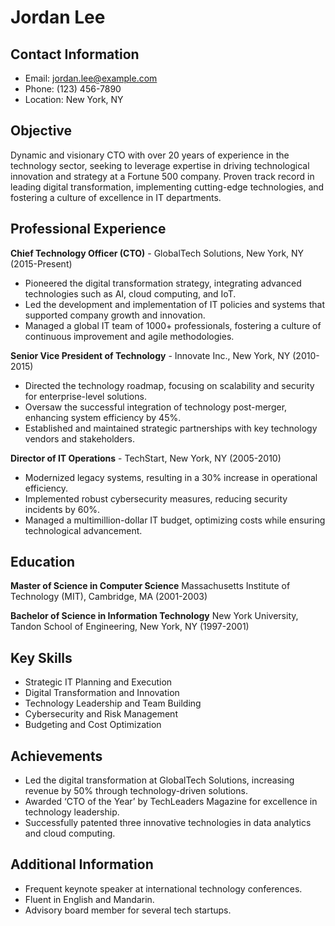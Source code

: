 # Jordan Lee

## Contact Information
- Email: jordan.lee@example.com
- Phone: (123) 456-7890
- Location: New York, NY

## Objective
Dynamic and visionary CTO with over 20 years of experience in the technology sector, seeking to leverage expertise in driving technological innovation and strategy at a Fortune 500 company. Proven track record in leading digital transformation, implementing cutting-edge technologies, and fostering a culture of excellence in IT departments.

## Professional Experience

**Chief Technology Officer (CTO)** - GlobalTech Solutions, New York, NY (2015-Present)
- Pioneered the digital transformation strategy, integrating advanced technologies such as AI, cloud computing, and IoT.
- Led the development and implementation of IT policies and systems that supported company growth and innovation.
- Managed a global IT team of 1000+ professionals, fostering a culture of continuous improvement and agile methodologies.

**Senior Vice President of Technology** - Innovate Inc., New York, NY (2010-2015)
- Directed the technology roadmap, focusing on scalability and security for enterprise-level solutions.
- Oversaw the successful integration of technology post-merger, enhancing system efficiency by 45%.
- Established and maintained strategic partnerships with key technology vendors and stakeholders.

**Director of IT Operations** - TechStart, New York, NY (2005-2010)
- Modernized legacy systems, resulting in a 30% increase in operational efficiency.
- Implemented robust cybersecurity measures, reducing security incidents by 60%.
- Managed a multimillion-dollar IT budget, optimizing costs while ensuring technological advancement.

## Education

**Master of Science in Computer Science**
Massachusetts Institute of Technology (MIT), Cambridge, MA (2001-2003)

**Bachelor of Science in Information Technology**
New York University, Tandon School of Engineering, New York, NY (1997-2001)

## Key Skills
- Strategic IT Planning and Execution
- Digital Transformation and Innovation
- Technology Leadership and Team Building
- Cybersecurity and Risk Management
- Budgeting and Cost Optimization

## Achievements
- Led the digital transformation at GlobalTech Solutions, increasing revenue by 50% through technology-driven solutions.
- Awarded ‘CTO of the Year’ by TechLeaders Magazine for excellence in technology leadership.
- Successfully patented three innovative technologies in data analytics and cloud computing.

## Additional Information
- Frequent keynote speaker at international technology conferences.
- Fluent in English and Mandarin.
- Advisory board member for several tech startups.
